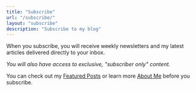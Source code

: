 ```yaml
---
title: "Subscribe"
url: "/subscribe/"
layout: "subscribe"
description: "Subscribe to my blog"
---
```


When you subscribe, you will receive weekly newsletters and my latest articles delivered directly to your inbox.

_You will also have access to exclusive, "subscriber only" content._

You can check out my [Featured Posts](/categories/featured/) or learn more [About Me](/about) before you subscribe.
